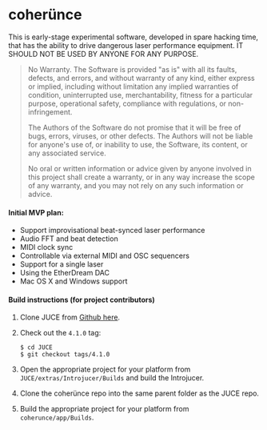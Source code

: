coherünce
=========

This is early-stage experimental software, developed in spare hacking time, that has the ability to drive dangerous laser performance equipment. IT SHOULD NOT BE USED BY ANYONE FOR ANY PURPOSE.

> No Warranty. The Software is provided "as is" with all its faults, defects, and errors, and without warranty of any kind, either express or implied, including without limitation any implied warranties of condition, uninterrupted use, merchantability, fitness for a particular purpose, operational safety, compliance with regulations, or non-infringement.
> 
> The Authors of the Software do not promise that it will be free of bugs, errors, viruses, or other defects. The Authors will not be liable for anyone's use of, or inability to use, the Software, its content, or any associated service.
>
> No oral or written information or advice given by anyone involved in this project shall create a warranty, or in any way increase the scope of any warranty, and you may not rely on any such information or advice.

#### Initial MVP plan:

- Support improvisational beat-synced laser performance
- Audio FFT and beat detection
- MIDI clock sync
- Controllable via external MIDI and OSC sequencers
- Support for a single laser
- Using the EtherDream DAC
- Mac OS X and Windows support

#### Build instructions (for project contributors)

1. Clone JUCE from [Github here](https://github.com/julianstorer/JUCE).
2. Check out the `4.1.0` tag:

    ```
    $ cd JUCE
    $ git checkout tags/4.1.0
    ```
    
3. Open the appropriate project for your platform from `JUCE/extras/Introjucer/Builds` and build the Introjucer.
4. Clone the coherünce repo into the same parent folder as the JUCE repo.
5. Build the appropriate project for your platform from `coherunce/app/Builds`.
